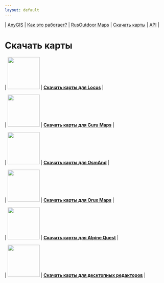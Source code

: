 ```yaml
---
layout: default
---
```


| [AnyGIS][01] | [Как это работает?][02] | [RusOutdoor Maps][03] | [Скачать карты][04] | [API][05] |


[01]: https://anygis.ru/index
[02]: https://anygis.ru/Web/Html/Description_ru
[03]: https://anygis.ru/Web/Html/RusOutdoor_ru
[04]: https://anygis.ru/Web/Html/DownloadPage_ru
[05]: https://anygis.ru/Web/Html/Api_ru



# Скачать карты


| <img src="https://anygis.ru/Web/Img/icon_locus.png" width="100"/> | **[Скачать карты для Locus][11]** |

| <img src="https://anygis.ru/Web/Img/icon_guru.png" width="100"/> | **[Скачать карты для Guru Maps][12]** |

| <img src="https://anygis.ru/Web/Img/icon_osmand.png" width="100"/> | **[Скачать карты для OsmAnd][14]** |

| <img src="https://anygis.ru/Web/Img/icon_orux.png" width="100"/> | **[Скачать карты для Orux Maps][13]** |

| <img src="https://anygis.ru/Web/Img/icon_alpine.png" width="100"/> | **[Скачать карты для Alpine Quest][15]** |

| <img src="https://anygis.ru/Web/Img/icon_desktop.png" width="100"/> | **[Скачать карты для десктопных редакторов][16]** |




[11]: https://anygis.ru/Web/Html/Locus_ru
[12]: https://anygis.ru/Web/Html/Galileo_ru
[13]: https://anygis.ru/Web/Html/Orux_ru
[14]: https://anygis.ru/Web/Html/Osmand_ru
[15]: https://anygis.ru/Web/Html/Alpine_ru
[16]: https://anygis.ru/Web/Html/Desktop_ru



